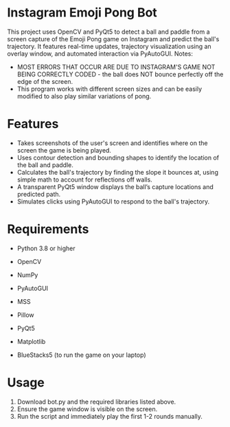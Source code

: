 # Instagram Emoji Pong Bot
This project uses OpenCV and PyQt5 to detect a ball and paddle from a screen capture of the Emoji Pong game on Instagram and predict the ball's trajectory. It features real-time updates, trajectory visualization using an overlay window, and automated interaction via PyAutoGUI.
Notes:
- MOST ERRORS THAT OCCUR ARE DUE TO INSTAGRAM'S GAME NOT BEING CORRECTLY CODED - the ball does NOT bounce perfectly off the edge of the screen.
- This program works with different screen sizes and can be easily modified to also play similar variations of pong.
# Features
-  Takes screenshots of the user's screen and identifies where on the screen the game is being played.
-  Uses contour detection and bounding shapes to identify the location of the ball and paddle.
-  Calculates the ball's trajectory by finding the slope it bounces at, using simple math to account for reflections off walls.
-  A transparent PyQt5 window displays the ball’s capture locations and predicted path.
-  Simulates clicks using PyAutoGUI to respond to the ball's trajectory.
# Requirements
- Python 3.8 or higher
- OpenCV
- NumPy
- PyAutoGUI
- MSS
- Pillow
- PyQt5
- Matplotlib

- BlueStacks5 (to run the game on your laptop)
# Usage
1. Download bot.py and the required libraries listed above.
2. Ensure the game window is visible on the screen.
3. Run the script and immediately play the first 1-2 rounds manually.

